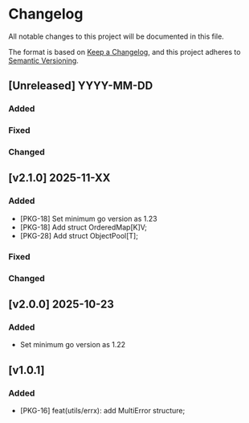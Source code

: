 # Changelog
All notable changes to this project will be documented in this file.

The format is based on [Keep a Changelog](https://keepachangelog.com/en/1.1.0/),
and this project adheres to [Semantic Versioning](https://semver.org/spec/v2.0.0.html).

## [Unreleased] YYYY-MM-DD
### Added
### Fixed
### Changed

## [v2.1.0] 2025-11-XX
### Added
- [PKG-18] Set minimum go version as 1.23
- [PKG-18] Add struct OrderedMap[K]V;
- [PKG-28] Add struct ObjectPool[T];
### Fixed
### Changed

## [v2.0.0] 2025-10-23
### Added
- Set minimum go version as 1.22

## [v1.0.1]
### Added
- [PKG-16] feat(utils/errx): add MultiError structure;
